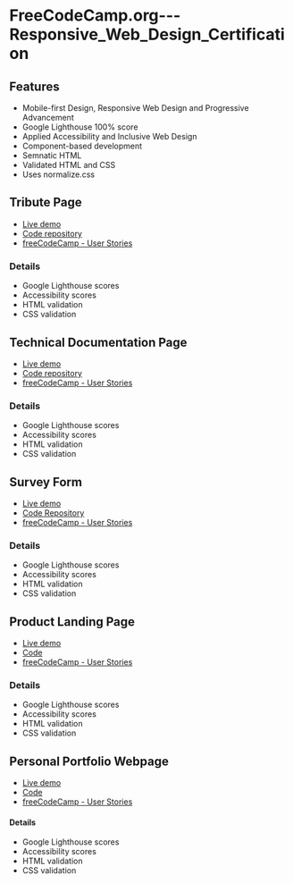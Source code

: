 # FreeCodeCamp.org---Responsive_Web_Design_Certification

## Features
- Mobile-first Design, Responsive Web Design and Progressive Advancement
- Google Lighthouse 100% score
- Applied Accessibility and Inclusive Web Design
- Component-based development
- Semnatic HTML
- Validated HTML and CSS
- Uses normalize.css

## Tribute Page
  * [Live demo](https://)
  * [Code repository](https://github.com/paulAlexSerban/FCC-RWD-Tribute-Page-Jerry-Thomas)
  * [freeCodeCamp - User Stories](https://)

  ### Details
  * Google Lighthouse scores
  * Accessibility scores
  * HTML validation
  * CSS validation

## Technical Documentation Page
  * [Live demo](https://)
  * [Code repository](https://)
  * [freeCodeCamp - User Stories](https://)

  ### Details
  * Google Lighthouse scores
  * Accessibility scores
  * HTML validation
  * CSS validation


## Survey Form
  * [Live demo](https://)
  * [Code Repository](https://github.com/paulAlexSerban/FCC-RWD-Survey-Form)
  * [freeCodeCamp - User Stories](https://)

  ### Details
  * Google Lighthouse scores
  * Accessibility scores
  * HTML validation
  * CSS validation
## Product Landing Page
  * [Live demo](https://)
  * [Code](https://)
  * [freeCodeCamp - User Stories](https://)

  ### Details
  * Google Lighthouse scores
  * Accessibility scores
  * HTML validation
  * CSS validation


## Personal Portfolio Webpage
  * [Live demo](https://)
  * [Code](https://)
  * [freeCodeCamp - User Stories](https://)

  #### Details
  * Google Lighthouse scores
  * Accessibility scores
  * HTML validation
  * CSS validation
